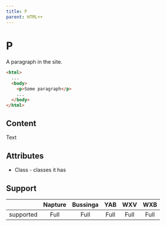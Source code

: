 ```yaml
---
title: P
parent: HTML++
---
```

# P

A paragraph in the site.

```html
<html>
  ...
  <body>
    <p>Some paragraph</p>
    ...
  </body>
</html>
```

## Content

Text

## Attributes

- Class - classes it has

## Support

|           | Napture | Bussinga | YAB  | WXV  | WXB  |
| --------- | :-----: | :------: | :--: | :--: | :--: |
| supported | Full    | Full     | Full | Full | Full |
